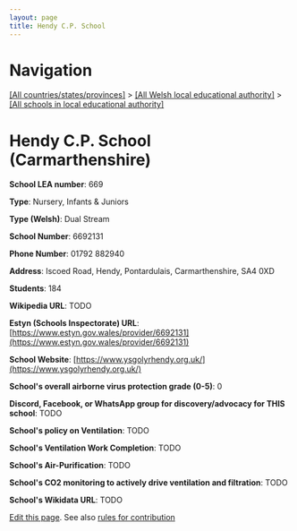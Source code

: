 ```yaml
---
layout: page
title: Hendy C.P. School
---
```

# Navigation

[[All countries/states/provinces]](../../..) > [[All Welsh local educational authority]](../..) > [[All schools in local educational authority]](..)

# Hendy C.P. School (Carmarthenshire)

**School LEA number**: 669

**Type**: Nursery, Infants & Juniors

**Type (Welsh)**: Dual Stream

**School Number**: 6692131

**Phone Number**: 01792 882940

**Address**: Iscoed Road, Hendy, Pontardulais, Carmarthenshire, SA4 0XD

**Students**: 184

**Wikipedia URL**: TODO

**Estyn (Schools Inspectorate) URL**: [https://www.estyn.gov.wales/provider/6692131](https://www.estyn.gov.wales/provider/6692131)

**School Website**: [https://www.ysgolyrhendy.org.uk/](https://www.ysgolyrhendy.org.uk/)

**School's overall airborne virus protection grade (0-5)**: 0

**Discord, Facebook, or WhatsApp group for discovery/advocacy for THIS school**: TODO

**School's policy on Ventilation**: TODO

**School's Ventilation Work Completion**: TODO

**School's Air-Purification**: TODO

**School's CO2 monitoring to actively drive ventilation and filtration**: TODO

**School's Wikidata URL**: TODO




[Edit this page](https://github.com/VentilationProject/Wales/edit/prif/./Carmarthenshire/Hendy_C.P._School.md). See also [rules for contribution](../../../contribution-rules/)